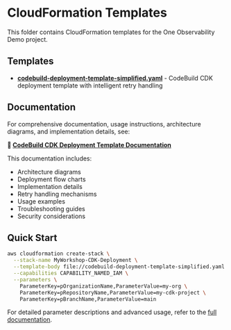 <!--
Copyright Amazon.com, Inc. or its affiliates. All Rights Reserved.
SPDX-License-Identifier: Apache-2.0
-->
# CloudFormation Templates

This folder contains CloudFormation templates for the One Observability Demo project.

## Templates

- **[codebuild-deployment-template-simplified.yaml](./codebuild-deployment-template.yaml)** - CodeBuild CDK deployment template with intelligent retry handling

## Documentation

For comprehensive documentation, usage instructions, architecture diagrams, and implementation details, see:

**📖 [CodeBuild CDK Deployment Template Documentation](../../docs/codebuild-cdk-deployment-template.md)**

This documentation includes:
- Architecture diagrams
- Deployment flow charts
- Implementation details
- Retry handling mechanisms
- Usage examples
- Troubleshooting guides
- Security considerations

## Quick Start

```bash
aws cloudformation create-stack \
  --stack-name MyWorkshop-CDK-Deployment \
  --template-body file://codebuild-deployment-template-simplified.yaml \
  --capabilities CAPABILITY_NAMED_IAM \
  --parameters \
    ParameterKey=pOrganizationName,ParameterValue=my-org \
    ParameterKey=pRepositoryName,ParameterValue=my-cdk-project \
    ParameterKey=pBranchName,ParameterValue=main
```

For detailed parameter descriptions and advanced usage, refer to the [full documentation](../../docs/codebuild-cdk-deployment-template.md).
